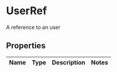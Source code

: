 

# UserRef

A reference to an user
## Properties

Name | Type | Description | Notes
------------ | ------------- | ------------- | -------------




